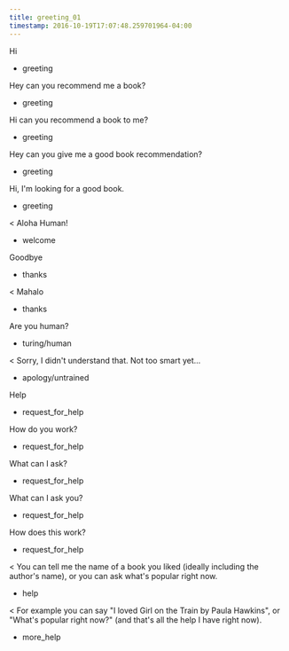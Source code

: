 ```yaml
---
title: greeting_01
timestamp: 2016-10-19T17:07:48.259701964-04:00
---
```


Hi
* greeting

Hey can you recommend me a book?
* greeting

Hi can you recommend a book to me?
* greeting

Hey can you give me a good book recommendation?
* greeting

Hi, I'm looking for a good book.
* greeting

< Aloha Human!
* welcome

Goodbye
* thanks

< Mahalo
* thanks

Are you human?
* turing/human

< Sorry, I didn't understand that. Not too smart yet...
* apology/untrained

Help
* request_for_help

How do you work?
* request_for_help

What can I ask?
* request_for_help

What can I ask you?
* request_for_help

How does this work?
* request_for_help

< You can tell me the name of a book you liked (ideally including the author's name), or you can ask what's popular right now.
* help

< For example you can say "I loved Girl on the Train by Paula Hawkins", or "What's popular right now?" (and that's all the help I have right now). 
* more_help

